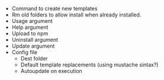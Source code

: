 
- Command to create new templates
- Rm old folders to allow install when already installed.
- Usage argument
- Help argument
- Upload to npm
- Uninstall argument
- Update argument
- Config file
  - Dest folder
  - Default template replacements (using mustache sintax?)
  - Autoupdate on execution
